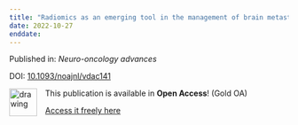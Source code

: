 ```yaml
---
title: "Radiomics as an emerging tool in the management of brain metastases."
date: 2022-10-27
enddate:
---
```


Published in: *Neuro-oncology advances*

DOI: [10.1093/noajnl/vdac141](https://doi.org/10.1093/noajnl/vdac141)

<img src="https://upload.wikimedia.org/wikipedia/commons/thumb/7/77/Open_Access_logo_PLoS_transparent.svg/800px-Open_Access_logo_PLoS_transparent.svg.png" alt="drawing" width="50" align="left"/> &nbsp;&nbsp;&nbsp;This publication is available in **Open Access**! (Gold OA)

&nbsp;&nbsp;&nbsp;<a href="https://doi.org/10.1093/noajnl/vdac141">Access it freely here</a>

